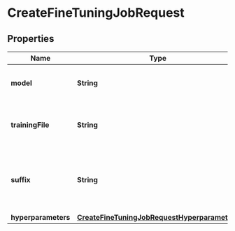 

# CreateFineTuningJobRequest


## Properties

| Name | Type | Description | Notes |
|------------ | ------------- | ------------- | -------------|
|**model** | **String** | The base model that is being fine-tuned. |  |
|**trainingFile** | **String** | The storage bucket or object used for training. |  |
|**suffix** | **String** | Optional suffix to append to the fine tuned model&#39;s name. |  [optional] |
|**hyperparameters** | [**CreateFineTuningJobRequestHyperparameters**](CreateFineTuningJobRequestHyperparameters.md) |  |  [optional] |



